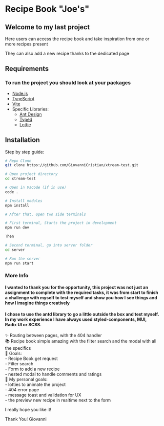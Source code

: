 # Recipe Book "Joe's"

<h2>Welcome to my last project</h2>
<p>Here users can access the recipe book and take inspiration from one or more recipes present</p>
<p>They can also add a new recipe thanks to the dedicated page</p>

## Requirements

<h3>To run the project you should look at your packages</h3>

- [Node.js](https://nodejs.org/)
- [TypeScript](https://www.typescriptlang.org/)
- [Vite](https://vitejs.dev/)
- Specific Libraries:
  - [Ant Design](https://ant.design/)
  - [Typed](https://typed.js/)
  - [Lottie](https://airbnb.io/lottie/)

## Installation

Step by step guide:

```bash
# Repo Clone
git clone https://github.com/GiovanniCristian/xtream-test.git

# Open project directory
cd xtream-test

# Open in VsCode (if in use)
code .

# Install modules
npm install

# After that, open two side terminals

# First terminal, Starts the project in development
npm run dev

Then

# Second terminal, go into server folder
cd server

# Run the server
npm run start

```

### More Info
<h4>I wanted to thank you for the opportunity, this project was not just an assignment to complete with the required tasks, it was from start to finish a challenge with myself to test myself and show you how I see things and how I imagine things creatively</h4>
<h4>I chose to use the antd library to go a little outside the box and test myself. In my work experience I have always used styled-components, MUI, Radix UI or SCSS.</h4>
<p align="left">✨ Routing between pages, with the 404 handler<br>📚 Recipe book simple amazing with the filter search and the modal with all the specifics<br>🎯 Goals: <br>- Recipe Book get request<br>- Filter search<br>- Form to add a new recipe<br>- nested modal to handle comments and ratings<br>🎲 My personal goals: <br>- lotties to animate the project<br>- 404 error page<br>- message toast and validation for UX<br>- the preview new recipe in realtime next to the form</p>

I really hope you like it!

Thank You!
Giovanni
